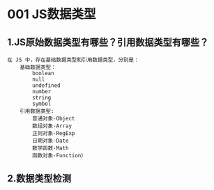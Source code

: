 # 001 JS数据类型
## 1.JS原始数据类型有哪些？引用数据类型有哪些？
    在 JS 中，存在基础数据类型和引用数据类型，分别是：
        基础数据类型：
            boolean
            null
            undefined
            number
            string
            symbol
        引用数据类型: 
            普通对象-Object
            数组对象-Array
            正则对象-RegExp
            日期对象-Date
            数学函数-Math
            函数对象-Function）

## 2.数据类型检测
    
